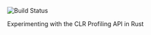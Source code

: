 ![Build Status](https://github.com/mvenditto/cor_profiler_rs/workflows/Build/badge.svg?event=push)

Experimenting with the CLR Profiling API in Rust
